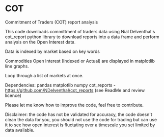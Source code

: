# COT
Commitment of Traders (COT) report analysis

This code downloads committment of traders data using Nial Delventhal's cot_report python library to download reports into a data frame and perform analysis on the Open Interest data.  

Data is indexed by market based on key words

Commodities Open Interest (Indexed or Actual) are displayed in matplotlib line graphs.

Loop through a list of markets at once.

Dependencies:
pandas
matplotlib
numpy
cot_reports - https://github.com/NDelventhal/cot_reports (see ReadMe and review licence) 

Please let me know how to improve the code, feel free to contribute.

Disclaimer: the code has not be validated for accuracy, the code doesn't clean the data for you, you should not use the code for trading but can use it to see how open interest is fluctating over a timescale you set limited by data available.
